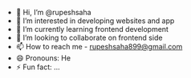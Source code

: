 - 👋 Hi, I’m @rupeshsaha
- 👀 I’m interested in developing websites and app
- 🌱 I’m currently learning frontend development 
- 💞️ I’m looking to collaborate on frontend side
- 📫 How to reach me - rupeshsaha899@gmail.com
- 😄 Pronouns: He 
- ⚡ Fun fact: ...

<!---
rupeshsaha/rupeshsaha is a ✨ special ✨ repository because its `README.md` (this file) appears on your GitHub profile.
You can click the Preview link to take a look at your changes.
--->
